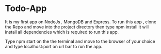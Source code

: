 # Todo-App
It is my first app on NodeJs , MongoDB and Express.
To run this app , clone the Repo and move into the project directory then type npm install 
it will install all dependencies which is required to run this app.


Type npm start on the the terminal and  move to the browser of your choice and type localhost:port on url bar 
to run the app.
